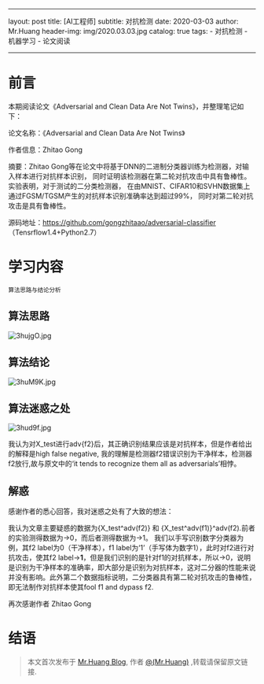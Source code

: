 
---
layout:     post
title:      [AI工程师]
subtitle:   对抗检测
date:       2020-03-03
author:     Mr.Huang
header-img: img/2020.03.03.jpg
catalog: true
tags:
    - 对抗检测
    - 机器学习
    - 论文阅读
    
---
# 前言

本期阅读论文《Adversarial and Clean Data Are Not Twins》，并整理笔记如下：

论文名称：《Adversarial and Clean Data Are Not Twins》

作者信息：Zhitao Gong

摘要：Zhitao Gong等在论文中将基于DNN的二进制分类器训练为检测器，对输入样本进行对抗样本识别，
同时证明该检测器在第二轮对抗攻击中具有鲁棒性。实验表明，对于测试的二分类检测器，
在由MNIST、CIFAR10和SVHN数据集上通过FGSM/TGSM产生的对抗样本识别准确率达到超过99%，
同时对第二轮对抗攻击是具有鲁棒性。

源码地址：https://github.com/gongzhitaao/adversarial-classifier （Tensrflow1.4+Python2.7）

# 学习内容

	算法思路与结论分析
	
## 算法思路

![3hujgO.jpg](https://s2.ax1x.com/2020/03/03/3hujgO.jpg)

## 算法结论

![3huM9K.jpg](https://s2.ax1x.com/2020/03/03/3huM9K.jpg)

## 算法迷惑之处

![3hud9f.jpg](https://s2.ax1x.com/2020/03/03/3hud9f.jpg)

我认为对X_test进行adv{f2}后，其正确识别结果应该是对抗样本，但是作者给出的解释是high false negative,
我的理解是检测器f2错误识别为干净样本，检测器f2放行,故与原文中的‘it tends to recognize them all
as adversarials’相悖。

## 解惑

感谢作者的悉心回答，我对迷惑之处有了大致的想法：

我认为文章主要疑惑的数据为{X_test^adv(f2)} 和 {X_test^adv(f1)}^adv(f2).前者的实验测得数据为→0，而后者测得数据为→1。
我们以手写识别数字分类器为例，其f2 label为0（干净样本），f1 label为‘1’（手写体为数字1），此时对f2进行对抗攻击，使其f2 label→**1**，但是我们识别的是针对f1的对抗样本，所以→0，说明是识别为干净样本的准确率，即大部分是识别为对抗样本，这对二分器的性能来说并没有影响。此外第二个数据指标说明，二分类器具有第二轮对抗攻击的鲁棒性，即无法制作对抗样本使其fool f1 and dypass f2.

再次感谢作者 Zhitao Gong

# 结语

 > 本文首次发布于 [Mr.Huang Blog](http://www.huangsz.xyz), 作者 [@(Mr.Huang)](http://github.com/EmotionalXX) ,转载请保留原文链接.







